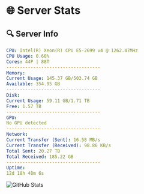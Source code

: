 # 🌐 Server Stats
## 🔍 Server Info
```yaml
CPU: Intel(R) Xeon(R) CPU E5-2699 v4 @ 1262.47MHz
CPU Usage: 0.60%
Cores: 44P | 88T
-----------------------------------
Memory:
Current Usage: 145.37 GB/503.74 GB
Available: 354.95 GB
-----------------------------------
Disk:
Current Usage: 59.11 GB/1.71 TB
Free: 1.57 TB
-----------------------------------
GPU:
No GPU detected
-----------------------------------
Network:
Current Transfer (Sent): 16.58 MB/s
Current Transfer (Received): 98.86 KB/s
Total Sent: 20.27 TB
Total Received: 185.22 GB
-----------------------------------
Uptime:
12d 18h 48m 6s
```
![GitHub Stats](https://img.shields.io/badge/Updated-2025-03-20_16:10:55-blue)